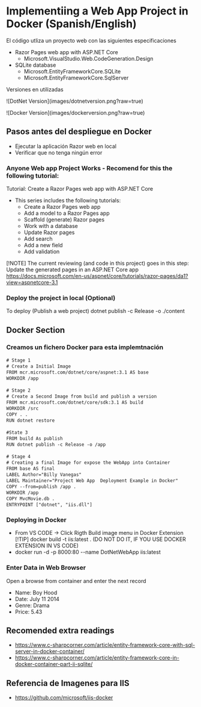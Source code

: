 # Implementiing a Web App Project in Docker (Spanish/English)
<p>El código utliza un proyecto web con las siguientes especificaciones<p>

- Razor Pages web app with ASP.NET Core
    - Microsoft.VisualStudio.Web.CodeGeneration.Design
- SQLite database
    - Microsoft.EntityFrameworkCore.SQLite
    - Microsoft.EntityFrameworkCore.SqlServer

<p>Versiones en utilizadas </p>
![DotNet Version](images/dotnetversion.png?raw=true)
</p>
![Docker Version](images/dockerversion.png?raw=true)

## Pasos antes del despliegue en Docker
- Ejecutar la aplicación Razor web en local
- Verificar que no tenga ningún error

### Anyone Web app Project Works - Recomend for this the following tutorial:
Tutorial: Create a Razor Pages web app with ASP.NET Core

- This series includes the following tutorials:
    - Create a Razor Pages web app
    - Add a model to a Razor Pages app
    - Scaffold (generate) Razor pages
    - Work with a database
    - Update Razor pages
    - Add search
    - Add a new field
    - Add validation

[!NOTE] 
The current reviewing (and code in this project) goes in this step:
Update the generated pages in an ASP.NET Core app
https://docs.microsoft.com/en-us/aspnet/core/tutorials/razor-pages/da1?view=aspnetcore-3.1

### Deploy the project in local (Optional)
To deploy (Publish a web project)
dotnet publish -c Release -o ./content

##  Docker Section
### Creamos un fichero Docker para esta implemtnación
``` 
# Stage 1
# Create a Initial Image
FROM mcr.microsoft.com/dotnet/core/aspnet:3.1 AS base
WORKDIR /app

# Stage 2
# Create a Second Image from build and publish a version
FROM mcr.microsoft.com/dotnet/core/sdk:3.1 AS build
WORKDIR /src
COPY . .
RUN dotnet restore

#State 3
FROM build As publish
RUN dotnet publish -c Release -o /app

# Stage 4
# Creating a final Image for expose the WebApp into Container
FROM base AS final
LABEL Author="Billy Vanegas"  
LABEL Maintainer="Project Web App  Deployment Example in Docker"  
COPY --from=publish /app .
WORKDIR /app
COPY MvcMovie.db .
ENTRYPOINT ["dotnet", "iis.dll"]
```

### Deploying in Docker
- From VS CODE -> Click Rigth Build image menu in Docker Extension
[!TIP]
docker build -t iis:latest . (DO NOT DO IT, IF YOU USE DOCKER EXTENSION IN VS CODE)
- docker run -d -p 8000:80 --name DotNetWebApp iis:latest

### Enter Data in Web Browser 
Open a browse from container and enter the next record
- Name: Boy Hood
- Date: July 11 2014
- Genre: Drama
- Price: 5.43


##  Recomended extra readings
- https://www.c-sharpcorner.com/article/entity-framework-core-with-sql-server-in-docker-container/
- https://www.c-sharpcorner.com/article/entity-framework-core-in-docker-container-part-ii-sqlite/

## Referencia de Imagenes para IIS
- https://github.com/microsoft/iis-docker
